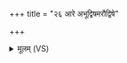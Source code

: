 +++
title = "२६ आरे अभूद्विषमरौद्विषे"

+++
<details><summary>मूलम् (VS)</summary>

आ॒रे अ॑भूद्वि॒षम॑रौद्वि॒षे वि॒षम॑प्रा॒गपि॑। अ॒ग्निर्वि॒षमहे॒र्निर॑धा॒त्सोमो॒ निर॑णयीत्। दं॒ष्टार॒मन्व॑गाद्वि॒षमहि॑रमृत ॥
</details>
